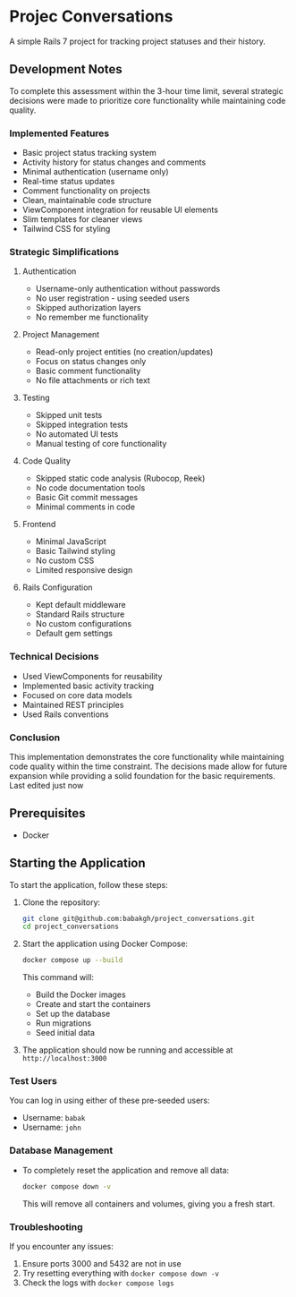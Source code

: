 # Projec Conversations

A simple Rails 7 project for tracking project statuses and their history.

## Development Notes

To complete this assessment within the 3-hour time limit, several strategic decisions were made to prioritize core functionality while maintaining code quality.

### Implemented Features
* Basic project status tracking system
* Activity history for status changes and comments
* Minimal authentication (username only)
* Real-time status updates
* Comment functionality on projects
* Clean, maintainable code structure
* ViewComponent integration for reusable UI elements
* Slim templates for cleaner views
* Tailwind CSS for styling

### Strategic Simplifications
1. Authentication
   * Username-only authentication without passwords
   * No user registration - using seeded users
   * Skipped authorization layers
   * No remember me functionality

2. Project Management
   * Read-only project entities (no creation/updates)
   * Focus on status changes only
   * Basic comment functionality
   * No file attachments or rich text

3. Testing
   * Skipped unit tests
   * Skipped integration tests
   * No automated UI tests
   * Manual testing of core functionality

4. Code Quality
   * Skipped static code analysis (Rubocop, Reek)
   * No code documentation tools
   * Basic Git commit messages
   * Minimal comments in code

5. Frontend
   * Minimal JavaScript
   * Basic Tailwind styling
   * No custom CSS
   * Limited responsive design

6. Rails Configuration
   * Kept default middleware
   * Standard Rails structure
   * No custom configurations
   * Default gem settings

### Technical Decisions
* Used ViewComponents for reusability
* Implemented basic activity tracking
* Focused on core data models
* Maintained REST principles
* Used Rails conventions

### Conclusion
This implementation demonstrates the core functionality while maintaining code quality within the time constraint. The decisions made allow for future expansion while providing a solid foundation for the basic requirements.
Last edited just now

## Prerequisites

- Docker

## Starting the Application

To start the application, follow these steps:

1. Clone the repository:
   ```bash
   git clone git@github.com:babakgh/project_conversations.git
   cd project_conversations
   ```

2. Start the application using Docker Compose:
   ```bash
   docker compose up --build
   ```
   This command will:
   - Build the Docker images
   - Create and start the containers
   - Set up the database
   - Run migrations
   - Seed initial data

3. The application should now be running and accessible at `http://localhost:3000`

### Test Users
You can log in using either of these pre-seeded users:
- Username: `babak`
- Username: `john`

### Database Management
- To completely reset the application and remove all data:
  ```bash
  docker compose down -v
  ```
  This will remove all containers and volumes, giving you a fresh start.

### Troubleshooting
If you encounter any issues:
1. Ensure ports 3000 and 5432 are not in use
2. Try resetting everything with `docker compose down -v`
3. Check the logs with `docker compose logs`
